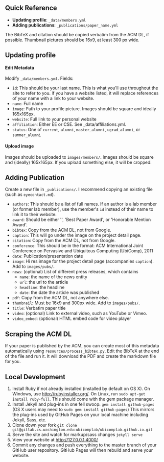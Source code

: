 ## Quick Reference
- **Updating profile**: `_data/members.yml`
- **Adding publications**: `_publications/paper_name.yml`

The BibTeX and citation should be copied verbatim from the ACM DL, if possible.
Thumbnail pictures should be 16x9, at least 300 px wide.

## Updating profile
#### Edit Metadata
Modify `_data/members.yml`. 
Fields:
- `id`: This should be your last name. This is what you'll use throughout the site to refer to you. If you have a website listed, it will replace references of your name with a link to your website.
- `name`: Full name
- `image`: Path to your profile picture. Images should be square and ideally 165x165px.
- `website`: Full link to your personal website
- `affiliation`: Either EE or CSE. See _data/affiliations.yml.
- `status`: One of `current`, `alumni`, `master_alumni`, `ugrad_alumni`, or `summer_alumni`

#### Upload image
Images should be uploaded to `images/members/`. Images should be square and (ideally) 165x165px. If you upload something else, it will be cropped.

## Adding Publication
Create a new file in `_publications/`. I recommend copying an existing file (such as `eyecontact.md`).

- `authors`: This should be a list of full names. If an author is a lab member (or former lab member), use the member's `id` instead of their name to link it to their website.
- `award`: Should be either '', 'Best Paper Award', or 'Honorable Mention Award'.
- `bibtex`: Copy from the ACM DL, not from Google.
- `caption`: This will go under the image on the project detail page.
- `citation`: Copy from the ACM DL, not from Google.
- `conference`: This should be in the format: ACM International Joint Conference on Pervasive and Ubiquitous Computing (UbiComp), 2011
- `date`: Publication/presentation date
- `image`: Hi res image for the project detail page (accompanies `caption`). Add to `images/pubs/`.
- `news`: (optional) List of different press releases, which contains
	- `name`: the name of the news entity
	- `url`: the url to the article
	- `headline`: the headline
	- `date`: the date the article was published
- `pdf`: Copy from the ACM DL, not anywhere else.
- `thumbnail`: Must be 16x9 and 300px wide. Add to `images/pubs/`.
- `title`: Verbatim paper title
- `video`: (optional) Link to external video, such as YouTube or Vimeo.
- `video_embed`: (optional) HTML embed code for video player


## Scraping the ACM DL
If your paper is published by the ACM, you can create most of this metadata automatically using `resources/process_bibtex.py`. Edit the BibTeX at the end of the file and run it. It will download the PDF and create the markdown file for you.

## Local Development

1. Install Ruby if not already installed (installed by default on OS X). On Windows, use http://rubyinstaller.org/. On Linux, run `sudo apt-get install ruby-full`. This should come with the gem package manager.
2. Install Jekyll and plug-ins in one fell swoop. `gem install github-pages` (OS X users may need to `sudo gem install github-pages`) This mirrors the plug-ins used by GitHub Pages on your local machine including Jekyll, Sass, etc.
3. Clone down your fork `git clone git@gitlab.cs.washington.edu:ubicomplab/ubicomplab.github.io.git`
4. Serve the site and watch for markup/sass changes `jekyll serve`
5. View your website at http://127.0.0.1:4000/
6. Commit any changes and push everything to the master branch of your GitHub user repository. GitHub Pages will then rebuild and serve your website.
